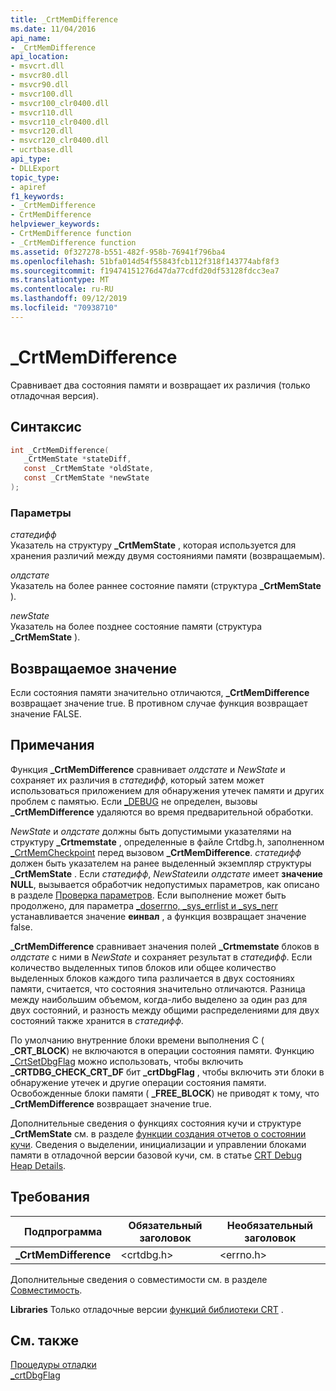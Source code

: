 ```yaml
---
title: _CrtMemDifference
ms.date: 11/04/2016
api_name:
- _CrtMemDifference
api_location:
- msvcrt.dll
- msvcr80.dll
- msvcr90.dll
- msvcr100.dll
- msvcr100_clr0400.dll
- msvcr110.dll
- msvcr110_clr0400.dll
- msvcr120.dll
- msvcr120_clr0400.dll
- ucrtbase.dll
api_type:
- DLLExport
topic_type:
- apiref
f1_keywords:
- _CrtMemDifference
- CrtMemDifference
helpviewer_keywords:
- CrtMemDifference function
- _CrtMemDifference function
ms.assetid: 0f327278-b551-482f-958b-76941f796ba4
ms.openlocfilehash: 51bfa014d54f55843fcb112f318f143774abf8f3
ms.sourcegitcommit: f19474151276d47da77cdfd20df53128fdcc3ea7
ms.translationtype: MT
ms.contentlocale: ru-RU
ms.lasthandoff: 09/12/2019
ms.locfileid: "70938710"
---
```

# <a name="_crtmemdifference"></a>_CrtMemDifference

Сравнивает два состояния памяти и возвращает их различия (только отладочная версия).

## <a name="syntax"></a>Синтаксис

```C
int _CrtMemDifference(
   _CrtMemState *stateDiff,
   const _CrtMemState *oldState,
   const _CrtMemState *newState
);
```

### <a name="parameters"></a>Параметры

*статедифф*<br/>
Указатель на структуру **_CrtMemState** , которая используется для хранения различий между двумя состояниями памяти (возвращаемым).

*олдстате*<br/>
Указатель на более раннее состояние памяти (структура **_CrtMemState** ).

*newState*<br/>
Указатель на более позднее состояние памяти (структура **_CrtMemState** ).

## <a name="return-value"></a>Возвращаемое значение

Если состояния памяти значительно отличаются, **_CrtMemDifference** возвращает значение true. В противном случае функция возвращает значение FALSE.

## <a name="remarks"></a>Примечания

Функция **_CrtMemDifference** сравнивает *олдстате* и *NewState* и сохраняет их различия в *статедифф*, который затем может использоваться приложением для обнаружения утечек памяти и других проблем с памятью. Если [_DEBUG](../../c-runtime-library/debug.md) не определен, вызовы **_CrtMemDifference** удаляются во время предварительной обработки.

*NewState* и *олдстате* должны быть допустимыми указателями на структуру **_Crtmemstate** , определенные в файле Crtdbg.h, заполненном [_CrtMemCheckpoint](crtmemcheckpoint.md) перед вызовом **_CrtMemDifference**. *статедифф* должен быть указателем на ранее выделенный экземпляр структуры **_CrtMemState** . Если *статедифф*, *NewState*или *олдстате* имеет **значение NULL**, вызывается обработчик недопустимых параметров, как описано в разделе [Проверка параметров](../../c-runtime-library/parameter-validation.md). Если выполнение может быть продолжено, для параметра [_doserrno, _sys_errlist и _sys_nerr](../../c-runtime-library/errno-doserrno-sys-errlist-and-sys-nerr.md) устанавливается значение **еинвал** , а функция возвращает значение false.

**_CrtMemDifference** сравнивает значения полей **_Crtmemstate** блоков в *олдстате* с ними в *NewState* и сохраняет результат в *статедифф*. Если количество выделенных типов блоков или общее количество выделенных блоков каждого типа различается в двух состояниях памяти, считается, что состояния значительно отличаются. Разница между наибольшим объемом, когда-либо выделено за один раз для двух состояний, и разность между общими распределениями для двух состояний также хранится в *статедифф*.

По умолчанию внутренние блоки времени выполнения C ( **_CRT_BLOCK**) не включаются в операции состояния памяти. Функцию [_CrtSetDbgFlag](crtsetdbgflag.md) можно использовать, чтобы включить **_CRTDBG_CHECK_CRT_DF** бит **_crtDbgFlag** , чтобы включить эти блоки в обнаружение утечек и другие операции состояния памяти. Освобожденные блоки памяти ( **_FREE_BLOCK**) не приводят к тому, что **_CrtMemDifference** возвращает значение true.

Дополнительные сведения о функциях состояния кучи и структуре **_CrtMemState** см. в разделе [функции создания отчетов о состоянии кучи](/visualstudio/debugger/crt-debug-heap-details). Сведения о выделении, инициализации и управлении блоками памяти в отладочной версии базовой кучи, см. в статье [CRT Debug Heap Details](/visualstudio/debugger/crt-debug-heap-details).

## <a name="requirements"></a>Требования

|Подпрограмма|Обязательный заголовок|Необязательный заголовок|
|-------------|---------------------|---------------------|
|**_CrtMemDifference**|\<crtdbg.h>|\<errno.h>|

Дополнительные сведения о совместимости см. в разделе [Совместимость](../../c-runtime-library/compatibility.md).

**Libraries** Только отладочные версии [функций библиотеки CRT](../../c-runtime-library/crt-library-features.md) .

## <a name="see-also"></a>См. также

[Процедуры отладки](../../c-runtime-library/debug-routines.md)<br/>
[_crtDbgFlag](../../c-runtime-library/crtdbgflag.md)<br/>
